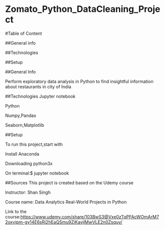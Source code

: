# Zomato_Python_DataCleaning_Project

#Table of Content

##General info

##Technologies

##Setup


##General Info

Perform exploratory data analysis in Python to find insightful information about restaurants in city of India

##Technologies
Jupyter notebook

Python 

Numpy,Pandas

Seaborn,Matplotlib

##Setup

To run this project,start with

Install Anaconda

Downloading python3x

On terminal:$ jupyter notebook

##Sources
This project is created based on the Udemy course

Instructor: Shan Singh

Course name: Data Analytics Real-World Projects in Python

Link to the course:https://www.udemy.com/share/103BwS3@Vxe0zTqPFAcWOmArM72oxyipm-gy14E6sRj2hEaQSmu9ZiKavjlMwVLE2n0Zsquy/
